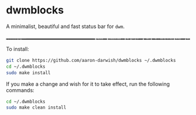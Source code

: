 # dwmblocks
A minimalist, beautiful and fast status bar for `dwm`.

![alt text](https://github.com/aaron-darwish/dwmblocks/blob/master/status_bar.png?raw=true)

To install:
```bash
git clone https://github.com/aaron-darwish/dwmblocks ~/.dwmblocks
cd ~/.dwmblocks
sudo make install
```
If you make a change and wish for it to take effect, run the following commands:
```bash
cd ~/.dwmblocks
sudo make clean install
```
